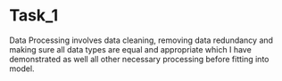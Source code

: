 # Task_1

Data Processing involves data cleaning, removing data redundancy and making sure all data types are equal and appropriate which I have demonstrated as well all other necessary processing before fitting into model.
